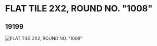 # FLAT TILE 2X2, ROUND NO. "1008"
## 19199
![FLAT TILE 2X2, ROUND NO. "1008"](https://lc-www-live-s.legocdn.com/media/bricks/5/2/6097124.jpg)